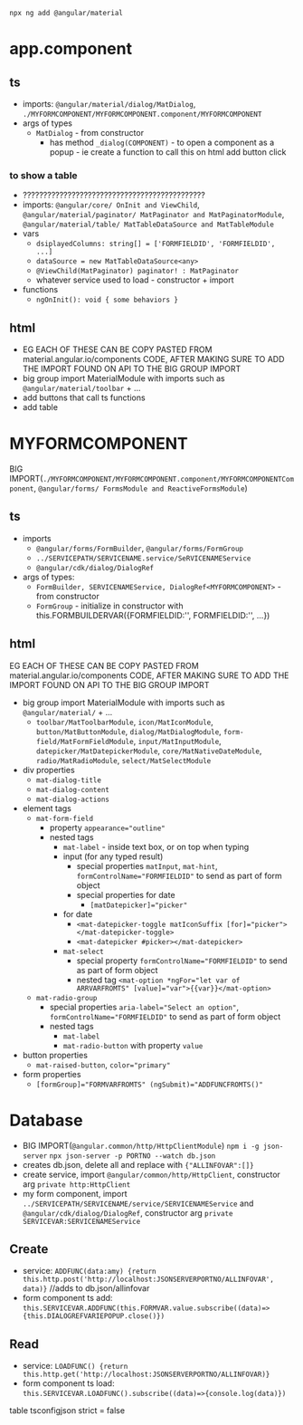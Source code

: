 ```
npx ng add @angular/material
```
# app.component
## ts
* imports: `@angular/material/dialog/MatDialog`, `./MYFORMCOMPONENT/MYFORMCOMPONENT.component/MYFORMCOMPONENT`
* args of types
  * `MatDialog` - from constructor
    * has method `_dialog(COMPONENT)` - to open a component as a popup - ie create a function to call this on html add button click
### to show a table
* ?????????????????????????????????????????????
* imports: `@angular/core/ OnInit and ViewChild`, `@angular/material/paginator/ MatPaginator and MatPaginatorModule`, `@angular/material/table/ MatTableDataSource and MatTableModule`
* vars
  * `dsiplayedColumns: string[] = ['FORMFIELDID', 'FORMFIELDID', ...]`
  * `dataSource = new MatTableDataSource<any>`
  * `@ViewChild(MatPaginator) paginator! : MatPaginator`
  * whatever service used to load - constructor + import
* functions
  * `ngOnInit(): void { some behaviors }`
## html
* EG EACH OF THESE CAN BE COPY PASTED FROM material.angular.io/components CODE, AFTER MAKING SURE TO ADD THE IMPORT FOUND ON API TO THE BIG GROUP IMPORT
* big group import MaterialModule with imports such as `@angular/material/toolbar` + ...
* add buttons that call ts functions
* add table
# MYFORMCOMPONENT
BIG IMPORT(`./MYFORMCOMPONENT/MYFORMCOMPONENT.component/MYFORMCOMPONENTComponent`, `@angular/forms/ FormsModule and ReactiveFormsModule`)
## ts
* imports
  * `@angular/forms/FormBuilder`, `@angular/forms/FormGroup`
  * `../SERVICEPATH/SERVICENAME.service/SeRVICENAMEService`
  * `@angular/cdk/dialog/DialogRef`
* args of types:
  * `FormBuilder, SERVICENAMEService, DialogRef<MYFORMCOMPONENT>` - from constructor
  * `FormGroup` - initialize in constructor with this.FORMBUILDERVAR({FORMFIELDID:'', FORMFIELDID:'', ...})
## html
EG EACH OF THESE CAN BE COPY PASTED FROM material.angular.io/components CODE, AFTER MAKING SURE TO ADD THE IMPORT FOUND ON API TO THE BIG GROUP IMPORT
* big group import MaterialModule with imports such as `@angular/material/` + ...
  * `toolbar/MatToolbarModule`, `icon/MatIconModule`, `button/MatButtonModule`, `dialog/MatDialogModule`, `form-field/MatFormFieldModule`, `input/MatInputModule`, `datepicker/MatDatepickerModule`, `core/MatNativeDateModule`, `radio/MatRadioModule`, `select/MatSelectModule`
* div properties
  * `mat-dialog-title`
  * `mat-dialog-content`
  * `mat-dialog-actions`
* element tags
  * `mat-form-field`
    * property `appearance="outline"`
    * nested tags
      * `mat-label` - inside text box, or on top when typing
      * input (for any typed result)
        * special properties `matInput`, `mat-hint`, `formControlName="FORMFIELDID"` to send as part of form object
        * special properties for date
          * `[matDatepicker]="picker"`
      * for date
        * `<mat-datepicker-toggle matIconSuffix [for]="picker"></mat-datepicker-toggle>`
        * `<mat-datepicker #picker></mat-datepicker>`
      * `mat-select`
        * special property `formControlName="FORMFIELDID"` to send as part of form object
        * nested tag `<mat-option *ngFor="let var of ARRVARFROMTS" [value]="var">{{var}}</mat-option>`
  * `mat-radio-group`
    * special properties `aria-label="Select an option"`, `formControlName="FORMFIELDID"` to send as part of form object
    * nested tags
      * `mat-label`
      * `mat-radio-button` with property `value`
* button properties
  * `mat-raised-button`, `color="primary"`
* form properties
  * `[formGroup]="FORMVARFROMTS" (ngSubmit)="ADDFUNCFROMTS()"`
# Database
* BIG IMPORT(`@angular.common/http/HttpClientModule`)
`npm i -g json-server`
`npx json-server -p PORTNO --watch db.json`
* creates db.json, delete all and replace with `{"ALLINFOVAR":[]}`
* create service, import `@angular/common/http/HttpClient`, constructor arg `private http:HttpClient`
* my form component, import `../SERVICEPATH/SERVICENAME/service/SERVICENAMEService` and `@angular/cdk/dialog/DialogRef`,  constructor arg `private SERVICEVAR:SERVICENAMEService`
## Create
* service: `ADDFUNC(data:amy) {return this.http.post('http://localhost:JSONSERVERPORTNO/ALLINFOVAR', data)}` //adds to db.json/allinfovar
* form component ts add: `this.SERVICEVAR.ADDFUNC(this.FORMVAR.value.subscribe((data)=>{this.DIALOGREFVARIEPOPUP.close()})`
## Read
* service: `LOADFUNC() {return this.http.get('http://localhost:JSONSERVERPORTNO/ALLINFOVAR)}`
* form component ts load: `this.SERVICEVAR.LOADFUNC().subscribe((data)=>{console.log(data)})`

table
tsconfigjson strict = false
